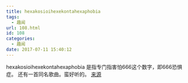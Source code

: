 ```yaml
---
title: hexakosioihexekontahexaphobia
tags:
  - 趣闻
url: 108.html
id: 108
categories:
  - 趣闻
date: 2017-07-11 15:40:12
---
```


hexakosioihexekontahexaphobia 是指专门指害怕666这个数字，即666恐惧症。 还有一首同名歌曲。蛮好听的。 [来源](http://www.niubb.net/a/20160828/308224.html)